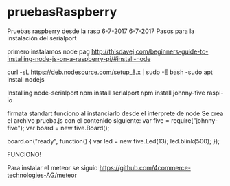 # pruebasRaspberry
Pruebas raspberry desde la rasp 6-7-2017
6-7-2017
Pasos para la instalación del serialport

primero instalamos node
pag
http://thisdavej.com/beginners-guide-to-installing-node-js-on-a-raspberry-pi/#install-node

curl -sL https://deb.nodesource.com/setup_8.x | 
sudo -E bash -sudo apt install nodejs

Installing node-serialport
npm install serialport
npm install johnny-five raspi-io

firmata standart 
funciono al instanciarlo desde el interprete de node
Se crea el archivo prueba.js con el contenido siguiente:
var five = require("johnny-five");
var board = new five.Board();

board.on("ready", function() {
  var led = new five.Led(13);
  led.blink(500);
});

FUNCIONO!


Para instalar el meteor se siguio
https://github.com/4commerce-technologies-AG/meteor

